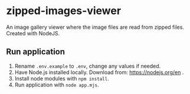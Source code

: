 # zipped-images-viewer
An image gallery viewer where the image files are read from zipped files. Created with NodeJS.

## Run application
1. Rename `.env.example` to `.env`, change any values if needed.
2. Have Node.js installed locally. Download from: https://nodejs.org/en .
3. Install node modules with `npm install`.
4. Run application with `node app.mjs`.
